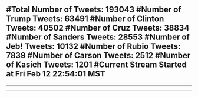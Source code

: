 #Total Number of Tweets: 193043 
#Number of Trump Tweets: 63491
#Number of Clinton Tweets: 40502
#Number of Cruz Tweets: 38834
#Number of Sanders Tweets: 28553
#Number of Jeb! Tweets: 10132
#Number of Rubio Tweets: 7839
#Number of Carson Tweets: 2512
#Number of Kasich Tweets: 1201
#Current Stream Started at Fri Feb 12 22:54:01 MST
---
---
---
